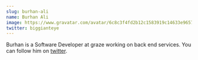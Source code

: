 ```yaml
---
slug: burhan-ali
name: Burhan Ali
image: https://www.gravatar.com/avatar/6c8c3f4fd2b12c1583919c14633e9657?s=250&d=mm&r=x
twitter: biggianteye
---
```


Burhan is a Software Developer at graze working on back end services. You can follow him on <a href="https://twitter.com/biggianteye">twitter</a>.
